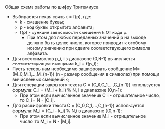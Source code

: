 Общая схема работы по шифру Тритемиуса:
- Выбирается некая связь k = f(p), где:
	- k - смещение буквы;
	- p - код буквы открытого алфавита;
	- f(p) - функция зависимости смещения k От кода p:
		- При этом для любых переданных значений p на выходе должно быть целое число, которое приводит к особому новому значению при сдвиге соответствующего символа алфавита.
- Для всех символов p_i, i в диапазоне (0,N-1) вычисляется соответствующее смещение k_i = f(p_i);
- Пусть теперь нам необходимо зашифровать сообщение M=(M_0,M_1,...,M_{n-1}) (n - размер сообщения в символах) при помощи вычисленных смещений k;
- Для генерации закрытого текста C = (C_0,C_1,...,C_{n-1}) используется формула: C_i = (M_i + k_i) % N, i в диапазоне (0,n-1):
	- При этом если вычисленное значение C_i - отрицательное число, то C_i = N - |C_i|.
- Для расшифровки текста C = (C_0,C_1,...,C_{n-1}) используется формула: M_i = (C_i - k_i) % N,i в диапазоне ((0,n-1):
	- При этом если вычисленное значение M_i - отрицательное число, то M_i = N - |M_i|.